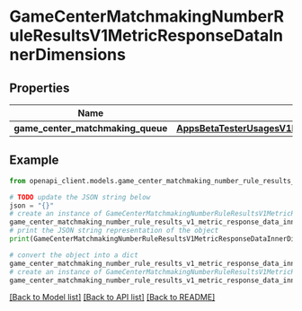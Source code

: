 # GameCenterMatchmakingNumberRuleResultsV1MetricResponseDataInnerDimensions


## Properties

Name | Type | Description | Notes
------------ | ------------- | ------------- | -------------
**game_center_matchmaking_queue** | [**AppsBetaTesterUsagesV1MetricResponseDataInnerDimensionsBetaTesters**](AppsBetaTesterUsagesV1MetricResponseDataInnerDimensionsBetaTesters.md) |  | [optional] 

## Example

```python
from openapi_client.models.game_center_matchmaking_number_rule_results_v1_metric_response_data_inner_dimensions import GameCenterMatchmakingNumberRuleResultsV1MetricResponseDataInnerDimensions

# TODO update the JSON string below
json = "{}"
# create an instance of GameCenterMatchmakingNumberRuleResultsV1MetricResponseDataInnerDimensions from a JSON string
game_center_matchmaking_number_rule_results_v1_metric_response_data_inner_dimensions_instance = GameCenterMatchmakingNumberRuleResultsV1MetricResponseDataInnerDimensions.from_json(json)
# print the JSON string representation of the object
print(GameCenterMatchmakingNumberRuleResultsV1MetricResponseDataInnerDimensions.to_json())

# convert the object into a dict
game_center_matchmaking_number_rule_results_v1_metric_response_data_inner_dimensions_dict = game_center_matchmaking_number_rule_results_v1_metric_response_data_inner_dimensions_instance.to_dict()
# create an instance of GameCenterMatchmakingNumberRuleResultsV1MetricResponseDataInnerDimensions from a dict
game_center_matchmaking_number_rule_results_v1_metric_response_data_inner_dimensions_from_dict = GameCenterMatchmakingNumberRuleResultsV1MetricResponseDataInnerDimensions.from_dict(game_center_matchmaking_number_rule_results_v1_metric_response_data_inner_dimensions_dict)
```
[[Back to Model list]](../README.md#documentation-for-models) [[Back to API list]](../README.md#documentation-for-api-endpoints) [[Back to README]](../README.md)



